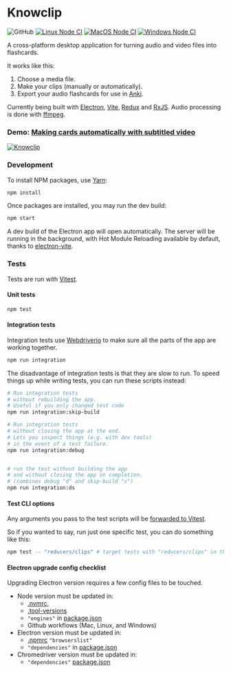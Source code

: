 # Knowclip
![GitHub](https://img.shields.io/github/license/knowclip/knowclip) [![Linux Node CI](https://github.com/knowclip/knowclip/actions/workflows/linux.yml/badge.svg)](https://github.com/knowclip/knowclip/actions/workflows/linux.yml) [![MacOS Node CI](https://github.com/knowclip/knowclip/actions/workflows/macos.yml/badge.svg)](https://github.com/knowclip/knowclip/actions/workflows/macos.yml) [![Windows Node CI](https://github.com/knowclip/knowclip/actions/workflows/windows.yml/badge.svg)](https://github.com/knowclip/knowclip/actions/workflows/windows.yml) 

A cross-platform desktop application for turning audio and video files into flashcards.

It works like this:

1. Choose a media file.
2. Make your clips (manually or automatically).
3. Export your audio flashcards for use in [Anki](https://apps.ankiweb.net/).

Currently being built with [Electron](https://electronjs.org), [Vite](https://vitejs.dev/), [Redux](https://redux.js.org/) and [RxJS](https://rxjs-dev.firebaseapp.com/). Audio processing is done with [ffmpeg](https://ffmpeg.org/).

### Demo: [Making cards automatically with subtitled video](https://www.youtube.com/watch?v=mq_w2Qgikt8)
[![Knowclip](img/screenshot_200324.png)](https://www.youtube.com/watch?v=mq_w2Qgikt8)


### Development

To install NPM packages, use [Yarn](https://yarnpkg.com/):

```bash
npm install
```

Once packages are installed, you may run the dev build:

```bash
npm start
```

A dev build of the Electron app will open automatically. The server will be running in the background, with Hot Module Reloading available by default, thanks to [electron-vite](https://evite.netlify.app/).

### Tests

Tests are run with [Vitest](https://vitest.dev/).

#### Unit tests

```bash
npm test
```

#### Integration tests

Integration tests use [Webdriverio](https://webdriver.io/) to make sure all the parts of the app are working together.

```bash
npm run integration
```


The disadvantage of integration tests is that they are slow to run. To speed things up while writing tests, you can run these scripts instead:

```bash
# Run integration tests
# without rebuilding the app.
# Useful if you only changed test code
npm run integration:skip-build

# Run integration tests
# without closing the app at the end.
# Lets you inspect things (e.g. with dev tools)
# in the event of a test failure.
npm run integration:debug


# run the test without building the app
# and without closing the app on completion.
# (combines debug "d" and skip-build "s")
npm run integration:ds
```

#### Test CLI options

Any arguments you pass to the test scripts will be [forwarded to Vitest](https://vitest.dev/guide/cli.html#commands).

So if you wanted to say, run just one specific test, you can do something like this:

```bash
npm test -- "reducers/clips" # target tests with "reducers/clips" in the filepath
```

#### Electron upgrade config checklist

Upgrading Electron version requires a few config files to be touched.

* Node version must be updated in:
  * [.nvmrc](./.nvmrc),
  * [.tool-versions](./.tool-versions)
  * `"engines"` in [package.json](./package.json)
  * Github workflows (Mac, Linux, and Windows)
* Electron version must be updated in:
  * [.npmrc](./.npmrc) `"browserslist"`
  * `"dependencies"` in [package.json](./package.json)
* Chromedriver version must be updated in:
  * `"dependencies"` [package.json](./package.json)